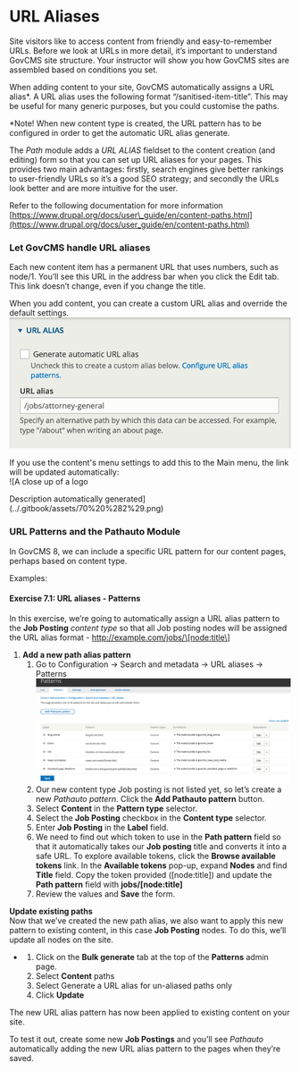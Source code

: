 # URL Aliases

Site visitors like to access content from friendly and easy-to-remember URLs. Before we look at URLs in more detail, it’s important to understand GovCMS site structure. Your instructor will show you how GovCMS sites are assembled based on conditions you set.

When adding content to your site, GovCMS automatically assigns a URL alias\*. A URL alias uses the following format “/sanitised-item-title”. This may be useful for many generic purposes, but you could customise the paths.

\*Note! When new content type is created, the URL pattern has to be configured in order to get the automatic URL alias generate.

The _Path_ module adds a _URL ALIAS_ fieldset to the content creation \(and editing\) form so that you can set up URL aliases for your pages. This provides two main advantages: firstly, search engines give better rankings to user-friendly URLs so it’s a good SEO strategy; and secondly the URLs look better and are more intuitive for the user.

Refer to the following documentation for more information [https://www.drupal.org/docs/user\_guide/en/content-paths.html](https://www.drupal.org/docs/user_guide/en/content-paths.html)

### Let GovCMS handle URL aliases

Each new content item has a permanent URL that uses numbers, such as node/1. You’ll see this URL in the address bar when you click the Edit tab. This link doesn’t change, even if you change the title.

When you add content, you can create a custom URL alias and override the default settings.  
![](../.gitbook/assets/69%20%282%29.png)

If you use the content's menu settings to add this to the Main menu, the link will be updated automatically:  
![A close up of a logo

Description automatically generated](../.gitbook/assets/70%20%282%29.png)

### URL Patterns and the Pathauto Module

In GovCMS 8, we can include a specific URL pattern for our content pages, perhaps based on content type.

Examples:

#### **Exercise 7.1:** URL aliases - Patterns

In this exercise, we’re going to automatically assign a URL alias pattern to the **Job Posting** _content type_ so that all Job posting nodes will be assigned the URL alias format - http://example.com/jobs/\[node:title\]

1. **Add a new path alias pattern**
   1. Go to Configuration → Search and metadata → URL aliases → Patterns ![](../.gitbook/assets/71%20%282%29.png)
   2. Our new content type Job posting is not listed yet, so let’s create a new _Pathauto_ _pattern_. Click the **Add Pathauto pattern** button.
   3. Select **Content** in the **Pattern type** selector.
   4. Select the **Job Posting** checkbox in the **Content type** selector.
   5. Enter **Job Posting** in the **Label** field.
   6. We need to find out which token to use in the **Path pattern** field so that it automatically takes our **Job posting** title and converts it into a safe URL. To explore available tokens, click the **Browse available tokens** link. In the **Available tokens** pop-up, expand **Nodes** and find **Title** field. Copy the token provided \(\[node:title\]\) and update the **Path pattern** field with **jobs/\[node:title\]**
   7. Review the values and **Save** the form.

**Update existing paths**  
Now that we’ve created the new path alias, we also want to apply this new pattern to existing content, in this case **Job Posting** nodes. To do this, we’ll update all nodes on the site.

* 1. Click on the **Bulk generate** tab at the top of the **Patterns** admin page.
  2. Select **Content** paths
  3. Select Generate a URL alias for un-aliased paths only
  4. Click **Update**

The new URL alias pattern has now been applied to existing content on your site.

To test it out, create some new **Job Postings** and you’ll see _Pathauto_ automatically adding the new URL alias pattern to the pages when they’re saved.

